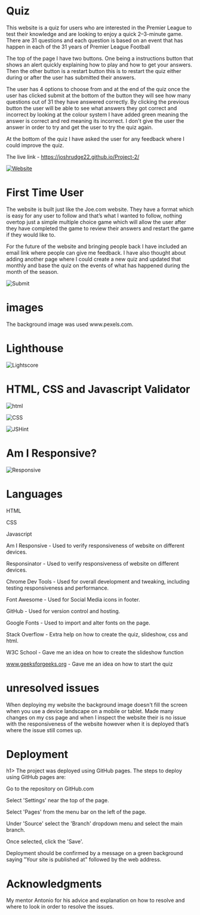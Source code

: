 <h1>Quiz</h1>
This website is a quiz for users who are interested in the Premier League to test their knowledge and are looking to enjoy a quick 2–3-minute game. There are 31 questions and each question is based on an event that has happen in each of the 31 years of Premier League Football

The top of the page I have two buttons. One being a instructions button that shows an alert quickly explaining how to play and how to get your answers. Then the other button is a restart button this is to restart the quiz either during or after the user has submitted their answers.

The user has 4 options to choose from and at the end of the quiz once the user has clicked submit at the bottom of the button they will see how many questions out of 31 they have answered correctly. By clicking the previous button the user will be able to see what answers they got correct and incorrect by looking at the colour system I have added green meaning the answer is correct and red meaning its incorrect. I don't give the user the answer in order to try and get the user to try the quiz again. 

At the bottom of the quiz I have asked the user for any feedback where I could improve the quiz.

The live link - https://joshrudge22.github.io/Project-2/

[![Website](https://github.com/JoshRudge22/Project-2/assets/139856712/16c9a17e-a5d8-46d8-94fa-4b20c685ae73)](https://user-images.githubusercontent.com/139856712/273403068-486423f3-69fb-4f31-92cd-1300b6069cd8.png)

<h1>First Time User</h1>
The website is built just like the Joe.com website. They have a format which is easy for any user to follow and that’s what I wanted to follow, nothing overtop just a simple multiple choice game which will allow the user after they have completed the game to review their answers and restart the game if they would like to.

For the future of the website and bringing people back I have included an email link where people can give me feedback. I have also thought about adding another page where I could create a new quiz and updated that monthly and base the quiz on the events of what has happened during the month of the season.

![Submit ](https://github.com/JoshRudge22/Project-2/assets/139856712/72e5f331-765c-4098-9a64-9567832649cc)

<h1>images</h1>
The background image was used www.pexels.com.

<h1>Lighthouse</h1>

![Lightscore](https://github.com/JoshRudge22/Project-2/assets/139856712/d55edf6c-12ce-4286-bcda-dea7ee9ddcc8)

<h1>HTML, CSS and Javascript Validator</h1>

![html](https://github.com/JoshRudge22/Project-2/assets/139856712/c57b2552-ab19-4fc0-b451-b924565f6ec9)

![CSS](https://github.com/JoshRudge22/Project-2/assets/139856712/54743ade-7a84-4d73-a5b7-0cb31288e6d1)

![JSHint](https://github.com/JoshRudge22/Project-2/assets/139856712/fe0db3c1-faa3-4ee6-832b-541d6510b2e6)

<h1>Am I Responsive?</h1>

![Responsive](https://github.com/JoshRudge22/Project-2/assets/139856712/bf7b4de6-94ee-45f7-84a5-483c88df7c09)

<h1>Languages</h1>
HTML

CSS

Javascript 

Am I Responsive - Used to verify responsiveness of website on different devices.

Responsinator - Used to verify responsiveness of website on different devices.

Chrome Dev Tools - Used for overall development and tweaking, including testing responsiveness and performance.

Font Awesome - Used for Social Media icons in footer.

GitHub - Used for version control and hosting.

Google Fonts - Used to import and alter fonts on the page.

Stack Overflow - Extra help on how to create the quiz, slideshow, css and html.

W3C School - Gave me an idea on how to create the slideshow function

www.geeksforgeeks.org - Gave me an idea on how to start the quiz

<h1>unresolved issues</h1>
When deploying my website the background image doesn't fill the screen when you use a device landscape on a mobile or tablet. Made many changes on my css page and when I inspect the website their is no issue with the responsiveness of the website however when it is deployed that’s where the issue still comes up.

<h1>Deployment</h1>h1>
The project was deployed using GitHub pages. The steps to deploy using GitHub pages are:

Go to the repository on GitHub.com

Select 'Settings' near the top of the page.

Select 'Pages' from the menu bar on the left of the page.

Under 'Source' select the 'Branch' dropdown menu and select the main branch.

Once selected, click the 'Save'.

Deployment should be confirmed by a message on a green background saying "Your site is published at" followed by the web address.

<h1>Acknowledgments</h1>
My mentor Antonio for his advice and explanation on how to resolve and where to look in order to resolve the issues.
